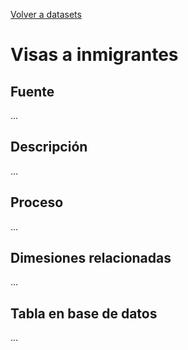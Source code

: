 [Volver a datasets](../datasets.md)

# Visas a inmigrantes

## Fuente
...

## Descripción
...

## Proceso
...

## Dimesiones relacionadas
...

## Tabla en base de datos
...


